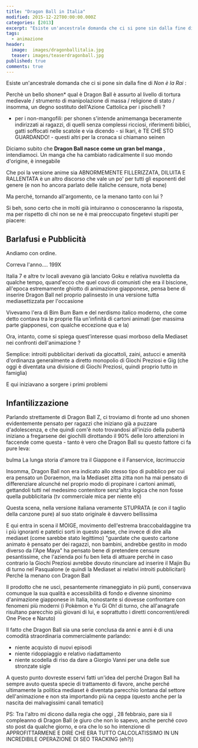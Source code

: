 ```yaml
---
title: "Dragon Ball in Italia"
modified: 2015-12-22T00:00:00.000Z
categories: [2013]
excerpt: "Esiste un'ancestrale domanda che ci si pone sin dalla fine di Non è la Rai..."
tags: 
  - animazione
header:  
  image:  images/dragonballitalia.jpg
  teaser: images/teaserdragonball.jpg
published: true
comments: true
---
```


Esiste un'ancestrale domanda che ci si pone sin dalla fine di _Non è la Rai_ :

Perchè un bello shonen* qual è Dragon Ball è assurto al livello di tortura medievale / strumento di manipolazione di massa / religione di stato / insomma, un degno sostituto dell'Azione Cattolica per i pischelli ?

* per i non-mangofili: per shonen s'intende animemanga beceramente indirizzati ai ragazzi, di quelli senza complessi ricciosi, riferimenti biblici, gatti soffocati nelle scatole e via dicendo - si Ikari, è TE CHE STO GUARDANDO! - questi altri per la cronaca si chiamano seinen  

Diciamo subito che **Dragon Ball nasce come un gran bel manga** , intendiamoci. Un manga che ha cambiato radicalmente il suo mondo d'origine, è innegabile

Che poi la versione anime sia ABNORMEMENTE FILLERIZZATA, DILUITA E RALLENTATA è un altro discorso che vale un po' per tutti gli esponenti del genere (e non ho ancora parlato delle italiche censure, nota bene)

Ma perché, tornando all'argomento, ce la menano tanto con lui ?

Si beh, sono certo che in molti già intuiranno o conosceranno la risposta, ma per rispetto di chi non se ne è mai preoccupato fingetevi stupiti per piacere:  

## Barlafusi e Pubblicità

Andiamo con ordine.

Correva l'anno.... 199X

Italia 7 e altre tv locali avevano già lanciato Goku e relativa nuvoletta da qualche tempo, quand'ecco che quel covo di comunisti che era il biscione, all'epoca estremamente ghiotto di animazione giapponese, pensa bene di inserire Dragon Ball nel proprio palinsesto in una versione tutta mediasettizzata per l'occasione

Vivevamo l'era di Bim Bum Bam e del nerdismo italico moderno, che come detto contava tra le proprie fila un'infinità di cartoni animati (per massima parte giapponesi, con qualche eccezione qua e la)

Ora, intanto, come si spiega quest'interesse quasi morboso della Mediaset nei confronti dell'animazione ?

Semplice: introiti pubblicitari derivati da giocattoli, zaini, astucci e amenità d'ordinanza generalmente a diretto monopolio di Giochi Preziosi e Gig (che oggi è diventata una divisione di Giochi Preziosi, quindi proprio tutto in famiglia)

E qui iniziavano a sorgere i primi problemi

## Infantilizzazione

Parlando strettamente di Dragon Ball Z, ci troviamo di fronte ad uno shonen evidentemente pensato per ragazzi che iniziano già a puzzare d'adolescenza, e che quindi com'è noto trovandosi all'inizio della pubertà iniziano a fregarsene dei giochilli dirottando il 90% delle loro attenzioni in faccende come questa - tanto è vero che Dragon Ball su questo fattore ci fa pure leva:

bulma
La lunga storia d'amore tra il Giappone e il Fanservice, *lacrimuccia*

Insomma, Dragon Ball non era indicato allo stesso tipo di pubblico per cui era pensato un Doraemon, ma la Mediaset zitta zitta non ha mai pensato di differenziare alcunché nel proprio modo di propinare i cartoni animati, gettandoli tutti nel medesimo contenitore senz'altra logica che non fosse quella pubblicitaria (tv commerciale mica per niente eh)

Questa scena, nella versione italiana veramente STUPRATA (e con il taglio della canzone pure) al suo stato originale è davvero bellissima 

E qui entra in scena il MOIGE, movimento dell'estrema braccobaldaggine tra i più ignoranti e patetici sorti in questo paese, che invece di dire alla mediaset (come sarebbe stato legittimo) "guardate che questo cartone animato è pensato per dei ragazzi, non bambini, andrebbe gestito in modo diverso da l'Ape Maya" ha pensato bene di pretendere censure pesantissime, che l'azienda poi fu ben lieta di attuare perché in caso contrario la Giochi Preziosi avrebbe dovuto rinunciare ad inserire il Majin Bu di turno nel Pasqualone (e quindi la Mediaset ai relativi introiti pubblicitari)
Perché la menano con Dragon Ball

Il prodotto che ne uscì, pesantemente rimaneggiato in più punti, conservava comunque la sua qualità e accessibilità di fondo e divenne sinonimo d'animazione giapponese in Italia, nonostante si dovesse confrontare con fenomeni più moderni (i Pokèmon e Yu Gi Oh! di turno, che all'anagrafe risultano parecchio più giovani di lui, e soprattutto i diretti concorrenti/eredi One Piece e Naruto)

Il fatto che Dragon Ball sia una serie conclusa da anni e anni è di una comodità straordinaria commercialmente parlando:

- niente acquisto di nuovi episodi
- niente ridoppiaggio e relativo riadattamento
- niente scodella di riso da dare a Giorgio Vanni per una delle sue stronzate sigle

A questo punto dovreste esservi fatti un'idea del perché Dragon Ball ha sempre avuto questa specie di trattamento di favore, anche perché ultimamente la politica mediaset è diventata parecchio lontana dal settore dell'animazione e non sta importando più na ceppa (questo anche per la nascita dei malvagissimi canali tematici)

PS: Tra l'altro mi dicono dalla regia che oggi , 28 febbraio, pare sia il compleanno di Dragon Ball (e giuro che non lo sapevo, anche perché covo sto post da qualche giorno, e ora che lo so ho intenzione di APPROFITTARMENE E DIRE CHE ERA TUTTO CALCOLATISSIMO IN UN INCREDIBILE OPERAZIONE DI SEO TRACKING (eh?))